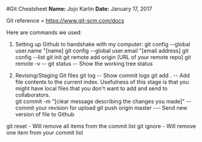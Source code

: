 #Git Cheatsheet
**Name:** Jojo Karlin
**Date:** January 17, 2017

Git reference = https://www.git-scm.com/docs

Here are commands we used:

1. Setting up Github to handshake with my computer:
git config --global user.name "[name]
git config --global user.email "[email address]
git config --list
git init
git remote add origin [URL of your remote repo]
git remote -v  -- 
git status  -- Show the working tree status


2. Revising/Staging Git files
git log    -- Show commit logs
git add .  --  Add file contents to the current index.  Usefulness of this stage is that you might have local files that you don't want to add and send to collaborators.  
git commit -m "[clear message describing the changes you made]"  -- commit your revision for upload
git push origin master  --- Send new version of file to Github

git reset - Will remove all items from the commit list
git ignore - Will remove one item from your commit list

